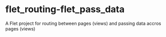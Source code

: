 # flet_routing-flet_pass_data
A Flet project for routing between pages (views) and passing data accros pages (views)
